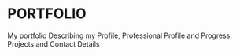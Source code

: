 # PORTFOLIO
My portfolio Describing my Profile, Professional Profile and Progress, Projects and Contact Details
